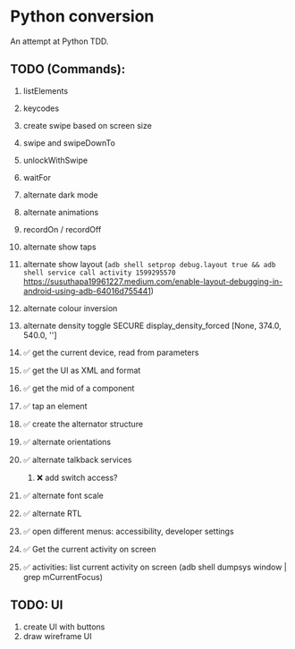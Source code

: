 # Python conversion

An attempt at Python TDD.

## TODO (Commands):

1. listElements
1. keycodes
1. create swipe based on screen size
1. swipe and swipeDownTo
1. unlockWithSwipe
1. waitFor
1. alternate dark mode
1. alternate animations
1. recordOn / recordOff
1. alternate show taps
1. alternate show layout (`adb shell setprop debug.layout true && adb shell service call activity 1599295570` https://susuthapa19961227.medium.com/enable-layout-debugging-in-android-using-adb-64016d755441)
1. alternate colour inversion
1. alternate density toggle
    SECURE
        display_density_forced [None, 374.0, 540.0, '']

1. :white_check_mark: get the current device, read from parameters
1. :white_check_mark: get the UI as XML and format
1. :white_check_mark: get the mid of a component
1. :white_check_mark: tap an element
1. :white_check_mark: create the alternator structure
1. :white_check_mark: alternate orientations
1. :white_check_mark: alternate talkback services
   1. :x: add switch access?  
1. :white_check_mark: alternate font scale
1. :white_check_mark: alternate RTL
1. :white_check_mark: open different menus: accessibility, developer settings
1. :white_check_mark: Get the current activity on screen
1. :white_check_mark: activities: list current activity on screen (adb shell dumpsys window | grep mCurrentFocus)

## TODO: UI

1. create UI with buttons
1. draw wireframe UI
